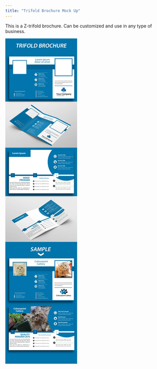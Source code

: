 ```yaml
---
title: "Trifold Brochure Mock Up"
---
```


This is a Z-trifold brochure. Can be customized and use in any type of business.

![A Trifold Brochure Mock Up Design I Made from photoshop](../assets/img/work/proj-6/mockupbrochure-trifold.jpg 'This is a Z-trifold brochure.')